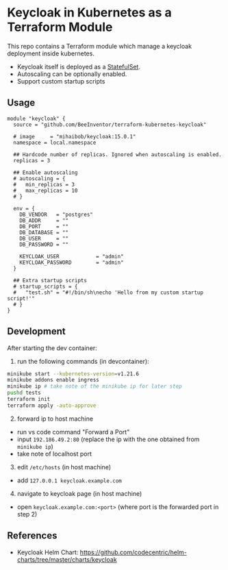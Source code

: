 # Keycloak in Kubernetes as a Terraform Module

This repo contains a Terraform module which manage a keycloak deployment inside kubernetes.
- Keycloak itself is deployed as a [StatefulSet](https://kubernetes.io/docs/concepts/workloads/controllers/statefulset/).
- Autoscaling can be optionally enabled.
- Support custom startup scripts

## Usage

```hcl
module "keycloak" {
  source = "github.com/BeeInventor/terraform-kubernetes-keycloak"

  # image     = "mihaibob/keycloak:15.0.1"
  namespace = local.namespace

  ## Hardcode number of replicas. Ignored when autoscaling is enabled.
  replicas = 3
  
  ## Enable autoscaling
  # autoscaling = {
  #   min_replicas = 3
  #   max_replicas = 10
  # }

  env = {
    DB_VENDOR   = "postgres"
    DB_ADDR     = ""
    DB_PORT     = ""
    DB_DATABASE = ""
    DB_USER     = ""
    DB_PASSWORD = ""

    KEYCLOAK_USER            = "admin"
    KEYCLOAK_PASSWORD        = "admin"
  }

  ## Extra startup scripts
  # startup_scripts = {
  #   "test.sh" = "#!/bin/sh\necho 'Hello from my custom startup script!'"
  # }
}
```


## Development

After starting the dev container:

1. run the following commands (in devcontainer):

```bash
minikube start --kubernetes-version=v1.21.6
minikube addons enable ingress
minikube ip # take note of the minikube ip for later step
pushd tests
terraform init
terraform apply -auto-approve
```

2. forward ip to host machine

- run vs code command "Forward a Port"
- input `192.186.49.2:80` (replace the ip with the one obtained from `minikube ip`)
- take note of localhost port

3. edit `/etc/hosts` (in host machine)

-  add `127.0.0.1 keycloak.example.com`

4. navigate to keycloak page (in host machine)

- open `keycloak.example.com:<port>` (where port is the forwarded port in step 2)

## References

- Keycloak Helm Chart: https://github.com/codecentric/helm-charts/tree/master/charts/keycloak